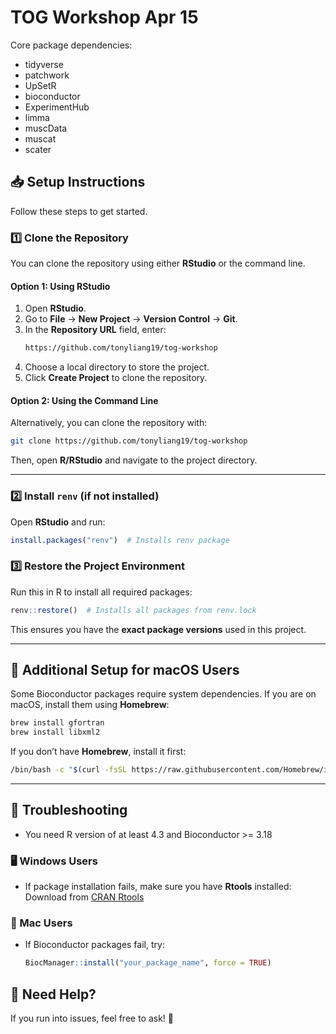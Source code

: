 # TOG Workshop Apr 15

Core package dependencies:

- tidyverse
- patchwork
- UpSetR
- bioconductor
- ExperimentHub
- limma
- muscData
- muscat
- scater


## 📥 Setup Instructions
Follow these steps to get started.

### 1️⃣ Clone the Repository
You can clone the repository using either **RStudio** or the command line.

#### Option 1: Using RStudio
1. Open **RStudio**.
2. Go to **File** → **New Project** → **Version Control** → **Git**.
3. In the **Repository URL** field, enter:
   ```sh
   https://github.com/tonyliang19/tog-workshop
   ```
4. Choose a local directory to store the project.
5. Click **Create Project** to clone the repository.

#### Option 2: Using the Command Line
Alternatively, you can clone the repository with:
```sh
git clone https://github.com/tonyliang19/tog-workshop
```

Then, open **R/RStudio** and navigate to the project directory.

---

### 2️⃣ Install `renv` (if not installed)
Open **RStudio** and run:
```r
install.packages("renv")  # Installs renv package
```

### 3️⃣ Restore the Project Environment
Run this in R to install all required packages:
```r
renv::restore()  # Installs all packages from renv.lock
```
This ensures you have the **exact package versions** used in this project.

---

## 🔧 Additional Setup for macOS Users
Some Bioconductor packages require system dependencies. If you are on macOS, install them using **Homebrew**:

```sh
brew install gfortran
brew install libxml2
```
If you don’t have **Homebrew**, install it first:  
```sh
/bin/bash -c "$(curl -fsSL https://raw.githubusercontent.com/Homebrew/install/HEAD/install.sh)"
```

---

## 🐞 Troubleshooting

- You need R version of at least 4.3 and Bioconductor >= 3.18


### 🖥 Windows Users

- If package installation fails, make sure you have **Rtools** installed:  
  Download from [CRAN Rtools](https://cran.r-project.org/bin/windows/Rtools/)

### 🍏 Mac Users
- If Bioconductor packages fail, try:  
  ```r
  BiocManager::install("your_package_name", force = TRUE)
  ```

## 📢 Need Help?
If you run into issues, feel free to ask! 🚀


